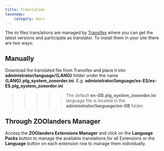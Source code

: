 ```yaml
---
title: Translation
taxonomy:
    category: docs
---
```


The ini files translations are managed by [Transifex](https://www.transifex.com/joolanders/zoolanders/zoolingual/) where you can get the latest versions and participate as translator. To install them in your site there are two ways:

## Manually

Download the translated file from Transifex and place it into **administrator/language/{LANG}** folder under the name **{LANG}.plg_system_zooorder.ini**. E.g: **administrator/language/es-ES/es-ES.plg_system_zooorder.ini**

>>>>> The default **en-GB.plg_system_zooorder.ini** language file is located in the **administrator/language/en-GB** folder.

## Through ZOOlanders Manager

Access the **ZOOlanders Extensions Manager** and click on the **Language Packs** button to manage the available translations for all Extensions or the **Language** button on each extension row to manage them individually.
